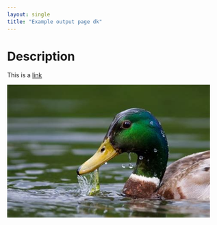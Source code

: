 ```yaml
---
layout: single
title: "Example output page dk"
---
```


# Description

This is a [link](https://www.theaterwissenschaft.unibe.ch/)

![image](../images/output/dkexampleimage1.jpg)

